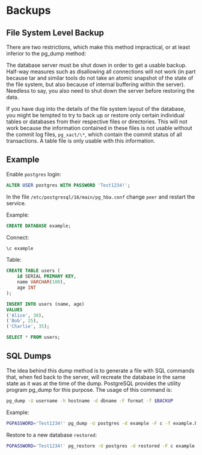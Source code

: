 # Backups

## File System Level Backup

There are two restrictions, which make this method impractical, or at least inferior to the pg_dump method:

The database server must be shut down in order to get a usable backup.
Half-way measures such as disallowing all connections will not work (in part because tar and similar tools do not take an atomic snapshot of the state of the file system, but also because of internal buffering within the server).
Needless to say, you also need to shut down the server before restoring the data.

If you have dug into the details of the file system layout of the database, you might be tempted to try to back up or restore only certain individual tables or databases from their respective files or directories.
This will not work because the information contained in these files is not usable without the commit log files, `pg_xact/\*`, which contain the commit status of all transactions.
A table file is only usable with this information.

## Example

Enable `postgres` login:

```sql
ALTER USER postgres WITH PASSWORD 'Test1234!';
```

In the file `/etc/postgresql/16/main/pg_hba.conf` change `peer` and restart the service.

Example:

```sql
CREATE DATABASE example;
```

Connect:

```sh
\c example
```

Table:

```sql
CREATE TABLE users (
    id SERIAL PRIMARY KEY,
    name VARCHAR(100),
    age INT
);

INSERT INTO users (name, age)
VALUES
('Alice', 30),
('Bob', 25),
('Charlie', 35);

SELECT * FROM users;
```

## SQL Dumps

The idea behind this dump method is to generate a file with SQL commands that, when fed back to the server, will recreate the database in the same state as it was at the time of the dump.
PostgreSQL provides the utility program pg_dump for this purpose.
The usage of this command is:

```sh
pg_dump -U username -h hostname -d dbname -F format -f $BACKUP
```

Example:

```sh
PGPASSWORD='Test1234!' pg_dump -U postgres -d example -F c -f example.backup
```

Restore to a new database `restored`:

```sh
PGPASSWORD='Test1234!' pg_restore -U postgres -d restored -F c example.backup
```
